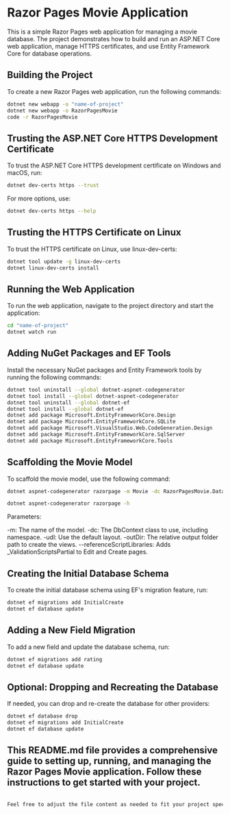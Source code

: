 # Razor Pages Movie Application

This is a simple Razor Pages web application for managing a movie database. The project demonstrates how to build and run an ASP.NET Core web application, manage HTTPS certificates, and use Entity Framework Core for database operations.

## Building the Project

To create a new Razor Pages web application, run the following commands:

```sh
dotnet new webapp -o "name-of-project"
dotnet new webapp -o RazorPagesMovie
code -r RazorPagesMovie
```

## Trusting the ASP.NET Core HTTPS Development Certificate
To trust the ASP.NET Core HTTPS development certificate on Windows and macOS, run:

```sh
dotnet dev-certs https --trust
```

For more options, use:

```sh
dotnet dev-certs https --help
```
## Trusting the HTTPS Certificate on Linux
To trust the HTTPS certificate on Linux, use linux-dev-certs:

```sh
dotnet tool update -g linux-dev-certs
dotnet linux-dev-certs install
```

## Running the Web Application
To run the web application, navigate to the project directory and start the application:

```sh
cd "name-of-project"
dotnet watch run
```

## Adding NuGet Packages and EF Tools
Install the necessary NuGet packages and Entity Framework tools by running the following commands:

```sh
dotnet tool uninstall --global dotnet-aspnet-codegenerator
dotnet tool install --global dotnet-aspnet-codegenerator
dotnet tool uninstall --global dotnet-ef
dotnet tool install --global dotnet-ef
dotnet add package Microsoft.EntityFrameworkCore.Design
dotnet add package Microsoft.EntityFrameworkCore.SQLite
dotnet add package Microsoft.VisualStudio.Web.CodeGeneration.Design
dotnet add package Microsoft.EntityFrameworkCore.SqlServer
dotnet add package Microsoft.EntityFrameworkCore.Tools
```

## Scaffolding the Movie Model
To scaffold the movie model, use the following command:

```sh
dotnet aspnet-codegenerator razorpage -m Movie -dc RazorPagesMovie.Data.RazorPagesMovieContext -udl -outDir Pages/Movies --referenceScriptLibraries --databaseProvider sqlite
```

```sh
dotnet aspnet-codegenerator razorpage -h
```

Parameters:

-m: The name of the model.
-dc: The DbContext class to use, including namespace.
-udl: Use the default layout.
-outDir: The relative output folder path to create the views.
--referenceScriptLibraries: Adds _ValidationScriptsPartial to Edit and Create pages.

## Creating the Initial Database Schema
To create the initial database schema using EF's migration feature, run:

```sh
dotnet ef migrations add InitialCreate
dotnet ef database update
```

## Adding a New Field Migration
To add a new field and update the database schema, run:

```sh
dotnet ef migrations add rating
dotnet ef database update
```

## Optional: Dropping and Recreating the Database
If needed, you can drop and re-create the database for other providers:

```sh
dotnet ef database drop
dotnet ef migrations add InitialCreate
dotnet ef database update
```

## This README.md file provides a comprehensive guide to setting up, running, and managing the Razor Pages Movie application. Follow these instructions to get started with your project.

```css

Feel free to adjust the file content as needed to fit your project specifics or preferences

```